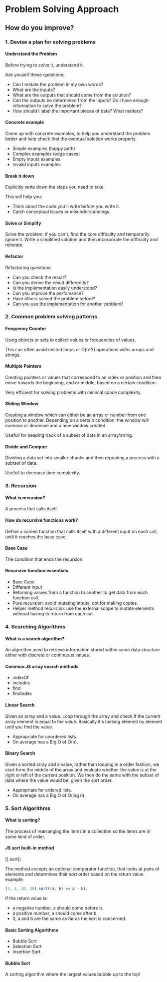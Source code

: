 # Problem Solving Approach

## How do you improve?

### 1. Devise a plan for solving problems

#### Understand the Problem

Before trying to solve it, understand it.

Ask youself these questions:

- Can I restate the problem in my own words?
- What are the inputs?
- What are the outputs that should come from the solution?
- Can the outputs be determined from the inputs? Do I have enough information to solve the problem?
- How should I label the important pieces of data? What matters?

#### Concrete example

Come up with concrete examples, to help you understand the problem better and help check that the eventual solution works properly.

- Simple examples (happy path)
- Complex examples (edge cases)
- Empty inputs examples
- Invalid inputs examples

#### Break it down

Explicitly write down the steps you need to take.

This will help you:

- Think about the code you'll write before you write it.
- Catch conceptual issues or misunderstandings.

#### Solve or Simplify

Solve the problem, if you can't, find the core difficulty and temporarily ignore it. Write a simplified solution and then incorporate the difficulty and reiterate.

#### Refactor

Refactoring questions:

- Can you check the result?
- Can you derive the result differently?
- Is the implementation easily understood?
- Can you improve the perfomance?
- Have others solved the problem before?
- Can you use the implementation for another problem?

### 2. Common problem solving patterns

#### Frequency Counter

Using objects or sets to collect values or frequencies of values.

This can often avoid nested loops or O(n^2) operations withs arrays and strings.

#### Multiple Pointers

Creating pointers or values that correspond to an index or position and then move towards the beginning, end or middle, based on a certain condition.

Very efficient for solving problems with minimal space complexity.

#### Sliding Window

Creating a window which can either be an array or number from one position to another. Depending on a certain condition, the window will increase or decrease and a new window created.

Usefull for keeping track of a subset of data in an array/string.

#### Divide and Conquer

Dividing a data set into smaller chunks and then repeating a process with a subtset of data.

Usefull to decrease time complexity.

### 3. Recursion

#### What is recursion?

A process that calls itself.

#### How do recursive functions work?

Define a named function that calls itself with a different input on each call, until it reaches the base case.

#### Base Case

The condition that ends the recursion.

#### Recursive function essentials

- Base Case
- Different Input
- Returning values from a function to another to get data from each function call.
- Pure recursion: avoid mutating inputs, opt for making copies.
- Helper method recursion: use the external scope to mutate elements withoud having to return from each call.

### 4. Searching Algorithms

#### What is a search algorithm?

An algorithm used to retrieve information stored within some data structure either with discrete or continuous values.

#### Common JS array search methods

- indexOf
- includes
- find
- findIndex

#### Linear Search

Given an array and a value. Loop through the array and check if the current array element is equal to the value. Basically it's looking element by element until you find the value.

- Appropriate for unordered lists.
- On average has a Big O of O(n).

#### Binary Search

Given a sorted array and a value, rather than looping in a order fashion, we start form the middle of the array and evaluate whether the value is at the right or left of the current position. We then do the same with the subset of data where the value would be, given the sort order.

- Appropriate for ordered lists.
- On average has a Big O of O(log n).

### 5. Sort Algorithms

#### What is sorting?

The process of rearranging the items in a collection so the items are in some kind of order.

#### JS sort built-in method

[].sort()

The method accepts an optional comparator function, that looks at pairs of elements and determines their sort order based on the return value.
example:

```javascript
[1, 2, 10, 20].sort((a, b) => a - b);
```

If the return value is:

- a negative number, a should come before b.
- a positive number, a should come after b.
- 0, a and b are the same as far as the sort is concerned.

#### Basic Sorting Algorithms

- Bubble Sort
- Selection Sort
- Insertion Sort

#### Bubble Sort

A sorting algorithm where the largest values bubble up to the top!
